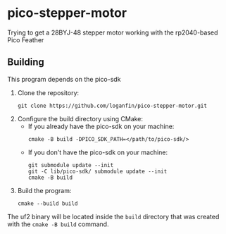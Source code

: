 # pico-stepper-motor
Trying to get a 28BYJ-48 stepper motor working with the rp2040-based Pico Feather

## Building

This program depends on the pico-sdk

1. Clone the repository:
    ```
    git clone https://github.com/loganfin/pico-stepper-motor.git
    ```
2. Configure the build directory using CMake:
    * If you already have the pico-sdk on your machine:
        ```
        cmake -B build -DPICO_SDK_PATH=</path/to/pico-sdk/>
        ```
    * If you don't have the pico-sdk on your machine:
        ```
        git submodule update --init
        git -C lib/pico-sdk/ submodule update --init
        cmake -B build
        ```
3. Build the program:
    ```
    cmake --build build
    ```

The uf2 binary will be located inside the `build` directory that was created with the `cmake -B build` command.

